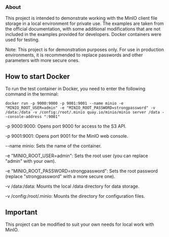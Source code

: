 ### About

This project is intended to demonstrate working with the MinIO client file storage in a local environment for private use. The examples are taken from the official documentation, with some additional modifications that are not included in the examples provided for developers. Docker containers were used for testing.

Note: This project is for demonstration purposes only. For use in production environments, it is recommended to replace passwords and other parameters with more secure ones.

## How to start Docker

To run the test container in Docker, you need to enter the following command in the terminal:
```
docker run -p 9000:9000 -p 9001:9001 --name minio -e "MINIO_ROOT_USER=admin" -e "MINIO_ROOT_PASSWORD=strongpassword" -v /data:/data -v /config:/root/.minio quay.io/minio/minio server /data --console-address ":9001"
```
-p 9000:9000: Opens port 9000 for access to the S3 API.

-p 9001:9001: Opens port 9001 for the MinIO web console.

--name minio: Sets the name of the container.

-e "MINIO_ROOT_USER=admin": Sets the root user (you can replace "admin" with your own).

-e "MINIO_ROOT_PASSWORD=strongpassword": Sets the root password (replace "strongpassword" with a more secure one).

-v /data:/data: Mounts the local /data directory for data storage.

-v /config:/root/.minio: Mounts the directory for configuration files.

## Important

This project can be modified to suit your own needs for local work with MinIO.
